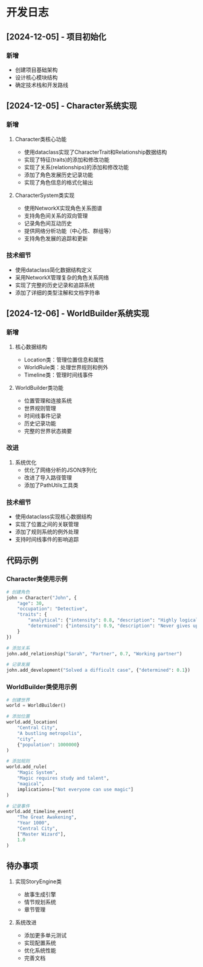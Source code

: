 # 开发日志

## [2024-12-05] - 项目初始化
### 新增
- 创建项目基础架构
- 设计核心模块结构
- 确定技术栈和开发路线

## [2024-12-05] - Character系统实现
### 新增
1. Character类核心功能
   - 使用dataclass实现了CharacterTrait和Relationship数据结构
   - 实现了特征(traits)的添加和修改功能
   - 实现了关系(relationships)的添加和修改功能
   - 添加了角色发展历史记录功能
   - 实现了角色信息的格式化输出

2. CharacterSystem类实现
   - 使用NetworkX实现角色关系图谱
   - 支持角色间关系的双向管理
   - 记录角色间互动历史
   - 提供网络分析功能（中心性、群组等）
   - 支持角色发展的追踪和更新

### 技术细节
- 使用dataclass简化数据结构定义
- 采用NetworkX管理复杂的角色关系网络
- 实现了完整的历史记录和追踪系统
- 添加了详细的类型注解和文档字符串

## [2024-12-06] - WorldBuilder系统实现
### 新增
1. 核心数据结构
   - Location类：管理位置信息和属性
   - WorldRule类：处理世界规则和例外
   - Timeline类：管理时间线事件

2. WorldBuilder类功能
   - 位置管理和连接系统
   - 世界规则管理
   - 时间线事件记录
   - 历史记录功能
   - 完整的世界状态摘要

### 改进
1. 系统优化
   - 优化了网络分析的JSON序列化
   - 改进了导入路径管理
   - 添加了PathUtils工具类

### 技术细节
- 使用dataclass实现核心数据结构
- 实现了位置之间的关联管理
- 添加了规则系统的例外处理
- 支持时间线事件的影响追踪

## 代码示例
### Character类使用示例
```python
# 创建角色
john = Character("John", {
    "age": 30,
    "occupation": "Detective",
    "traits": {
        "analytical": {"intensity": 0.8, "description": "Highly logical"},
        "determined": {"intensity": 0.9, "description": "Never gives up"}
    }
})

# 添加关系
john.add_relationship("Sarah", "Partner", 0.7, "Working partner")

# 记录发展
john.add_development("Solved a difficult case", {"determined": 0.1})
```

### WorldBuilder类使用示例
```python
# 创建世界
world = WorldBuilder()

# 添加位置
world.add_location(
    "Central City",
    "A bustling metropolis",
    "city",
    {"population": 1000000}
)

# 添加规则
world.add_rule(
    "Magic System",
    "Magic requires study and talent",
    "magical",
    implications=["Not everyone can use magic"]
)

# 记录事件
world.add_timeline_event(
    "The Great Awakening",
    "Year 1000",
    "Central City",
    ["Master Wizard"],
    1.0
)
```

## 待办事项
1. 实现StoryEngine类
   - 故事生成引擎
   - 情节规划系统
   - 章节管理

2. 系统改进
   - 添加更多单元测试
   - 实现配置系统
   - 优化系统性能
   - 完善文档